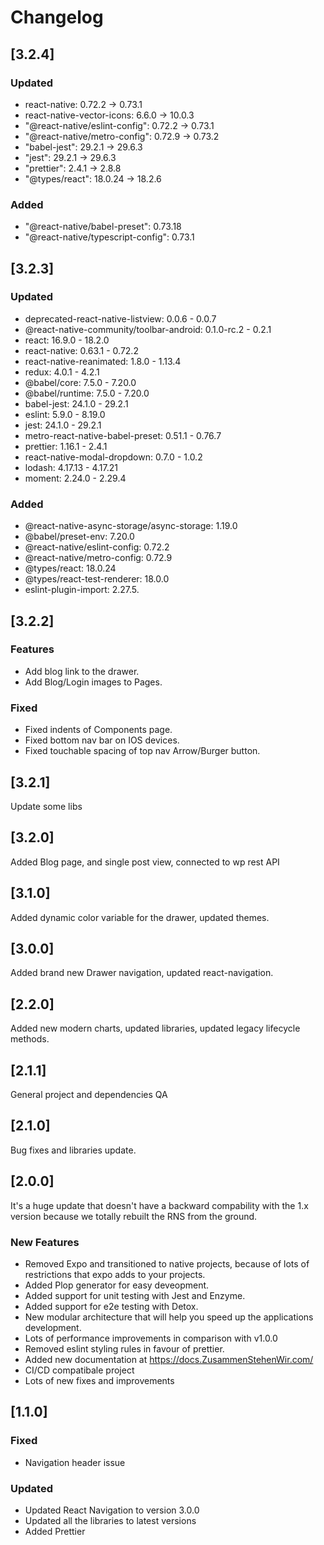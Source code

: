 # Changelog

## [3.2.4]
### Updated
- react-native: 0.72.2 -> 0.73.1
- react-native-vector-icons: 6.6.0 -> 10.0.3
- "@react-native/eslint-config": 0.72.2 -> 0.73.1
- "@react-native/metro-config": 0.72.9 -> 0.73.2
- "babel-jest": 29.2.1 -> 29.6.3
- "jest": 29.2.1 -> 29.6.3
- "prettier": 2.4.1 -> 2.8.8
- "@types/react": 18.0.24 -> 18.2.6

### Added
- "@react-native/babel-preset": 0.73.18
- "@react-native/typescript-config": 0.73.1

## [3.2.3]
### Updated
- deprecated-react-native-listview: 0.0.6 - 0.0.7
- @react-native-community/toolbar-android: 0.1.0-rc.2 - 0.2.1
- react: 16.9.0 - 18.2.0
- react-native: 0.63.1 - 0.72.2
- react-native-reanimated: 1.8.0 - 1.13.4
- redux: 4.0.1 - 4.2.1
- @babel/core: 7.5.0 - 7.20.0
- @babel/runtime: 7.5.0 - 7.20.0
- babel-jest: 24.1.0 - 29.2.1
- eslint: 5.9.0 - 8.19.0
- jest: 24.1.0 - 29.2.1
- metro-react-native-babel-preset: 0.51.1 - 0.76.7
- prettier: 1.16.1 - 2.4.1
- react-native-modal-dropdown: 0.7.0 - 1.0.2
- lodash: 4.17.13 - 4.17.21
- moment: 2.24.0 - 2.29.4

### Added
- @react-native-async-storage/async-storage: 1.19.0
- @babel/preset-env: 7.20.0
- @react-native/eslint-config: 0.72.2
- @react-native/metro-config: 0.72.9
- @types/react: 18.0.24
- @types/react-test-renderer: 18.0.0
- eslint-plugin-import: 2.27.5.

## [3.2.2]

### Features
- Add blog link to the drawer.
- Add Blog/Login images to Pages.

### Fixed
- Fixed indents of Components page.
- Fixed bottom nav bar on IOS devices.
- Fixed touchable spacing of top nav Arrow/Burger button.

## [3.2.1]

Update some libs

## [3.2.0]

Added Blog page, and single post view, connected to wp rest API

## [3.1.0]

Added dynamic color variable for the drawer, updated themes.

## [3.0.0]

Added brand new Drawer navigation, updated react-navigation.

## [2.2.0]

Added new modern charts, updated libraries, updated legacy lifecycle methods.

## [2.1.1]

General project and dependencies QA

## [2.1.0]

Bug fixes and libraries update.

## [2.0.0]

It's a huge update that doesn't have a backward compability with the 1.x version because we totally rebuilt the RNS from the ground.

### New Features

- Removed Expo and transitioned to native projects, because of lots of restrictions that expo adds to your projects.
- Added Plop generator for easy deveopment.
- Added support for unit testing with Jest and Enzyme.
- Added support for e2e testing with Detox.
- New modular architecture that will help you speed up the applications development.
- Lots of performance improvements in comparison with v1.0.0
- Removed eslint styling rules in favour of prettier.
- Added new documentation at https://docs.ZusammenStehenWir.com/
- CI/CD compatibale project
- Lots of new fixes and improvements

## [1.1.0]

### Fixed

- Navigation header issue

### Updated

- Updated React Navigation to version 3.0.0
- Updated all the libraries to latest versions
- Added Prettier
